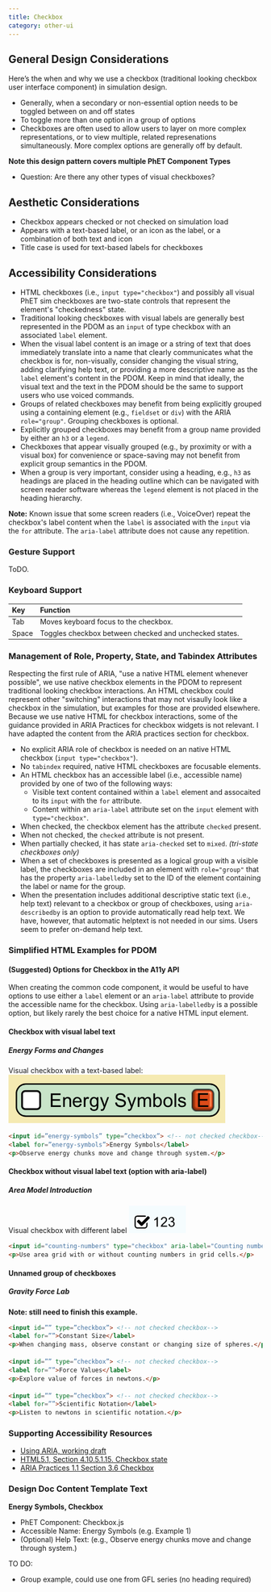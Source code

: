 ```yaml
---
title: Checkbox
category: other-ui
---
```

## General Design Considerations

Here’s the when and why we use a checkbox (traditional looking checkbox user interface component) in simulation design.

* Generally, when a secondary or non-essential option needs to be toggled between on and off states
* To toggle more than one option in a group of options
* Checkboxes are often used to allow users to layer on more complex representations, or to view multiple, related represenations simultaneously. More complex options are generally off by default.

**Note this design pattern covers multiple PhET Component Types**
* Question: Are there any other types of visual checkboxes?

## Aesthetic Considerations
* Checkbox appears checked or not checked on simulation load
* Appears with a text-based label, or an icon as the label, or a combination of both text and icon
* Title case is used for text-based labels for checkboxes


## Accessibility Considerations
* HTML checkboxes (i.e., `input type="checkbox"`) and possibly all visual PhET sim checkboxes are two-state controls that represent the element's "checkedness" state.
* Traditional looking checkboxes with visual labels are generally best represented in the PDOM as an `input` of type checkbox with an associated `label` element.
* When the visual label content is an image or a string of text that does immediately translate into a name that clearly communicates what the checkbox is for, non-visually, consider changing the visual string, adding clarifying help text, or providing a more descriptive name as the `label` element's content in the PDOM. Keep in mind that ideally, the visual text and the text in the PDOM should be the same to support users who use voiced commands.
* Groups of related checkboxes may benefit from being explicitly grouped using a containing element (e.g., `fieldset` or `div`) with the ARIA `role="group"`. Grouping checkboxes is optional.
* Explicitly grouped checkboxes may benefit from a group name provided by either an `h3` or a `legend`.
* Checkboxes that appear visually grouped (e.g., by proximity or with a visual box) for convenience or space-saving may not benefit from explicit group semantics in the PDOM.
* When a group is very important, consider using a heading, e.g., `h3` as headings are placed in the heading outline which can be navigated with screen reader software whereas the `legend` element is not placed in the heading hierarchy.

**Note:** Known issue that some screen readers (i.e., VoiceOver) repeat the checkbox's label content when the `label` is associated with the `input` via the `for` attribute. The `aria-label` attribute does not cause any repetition.


### Gesture Support
ToDO.

### Keyboard Support
| Key | Function |
| :-- | :------- |
|Tab | Moves keyboard focus to the checkbox. |
|Space | Toggles checkbox between checked and unchecked states. |


### Management of Role, Property, State, and Tabindex Attributes
Respecting the first rule of ARIA, "use a native HTML element whenever possible", we use native checkbox elements in the PDOM to represent traditional looking checkbox interactions. An HTML checkbox could represent other "switching" interactions that may not visaully look like a checkbox in the simulation, but examples for those are provided elsewhere. Because we use native HTML for checkbox interactions, some of the guidance provided in ARIA Practices for checkbox widgets is not relevant. I have adapted the content from the ARIA practices section for checkbox.
- No explicit ARIA role of checkbox is needed on an native HTML checkbox (`input type="checkbox"`).
- No `tabindex` required, native HTML checkboxes are focusable elements.
- An HTML checkbox has an accessible label (i.e., accessible name) provided by one of two of the following ways:
  - Visible text content contained within a `label` element and assocaited to its `input` with the `for` attribute.
  - Content within an `aria-label` attribute set on the `input` element with `type="checkbox"`.
- When checked, the checkbox element has the attribute `checked` present.
- When not checked, the `checked` attribute is not present.
- When partially checked, it has state `aria-checked` set to `mixed`. *(tri-state checkboxes only)*
- When a set of checkboxes is presented as a logical group with a visible label, the checkboxes are included in an element with `role="group"` that has the property `aria-labelledby` set to the ID of the element containing the label or name for the group.
- When the presentation includes additional descriptive static text (i.e., help text) relevant to a checkbox or group of checkboxes, using `aria-describedby` is an option to provide automatically read help text. We have, however, that automatic helptext is not needed in our sims. Users seem to prefer on-demand help text.


### Simplified HTML Examples for PDOM
#### (Suggested) Options for Checkbox in the A11y API
When creating the common code component, it would be useful to have options to use either a `label` element or an `aria-label` attribute to provide the accessible name for the checkbox. Using `aria-labelledby` is a possible option, but likely rarely the best choice for a native HTML input element.

#### Checkbox with visual label text
##### Energy Forms and Changes
Visual checkbox with a text-based label:
![alt text "Sample unchecked checkbox for Engery Symbols"](images/efac-checkbox-energy-symbols.png "Energy Symbols, checkbox checked")

```html
<input id=”energy-symbols” type=”checkbox”> <!-- not checked checkbox-->
<label for=”energy-symbols”>Energy Symbols</label>
<p>Observe energy chunks move and change through system.</p>
```

#### Checkbox without visual label text (option with aria-label)
##### Area Model Introduction
Visual checkbox with different label
![alt text "Sample check"](images/ami-checkbox-123.png "Numeric Checkbox")

```html
<input id="counting-numbers" type="checkbox" aria-label="Counting numbers">
<p>Use area grid with or without counting numbers in grid cells.</p>
```

#### Unnamed group of checkboxes
##### Gravity Force Lab
**Note: still need to finish this example.**

```html
<input id=”” type=”checkbox”> <!-- not checked checkbox-->
<label for=””>Constant Size</label>
<p>When changing mass, observe constant or changing size of spheres.</p>

<input id=”” type=”checkbox”> <!-- not checked checkbox-->
<label for=””>Force Values</label>
<p>Explore value of forces in newtons.</p>

<input id=”” type=”checkbox”> <!-- not checked checkbox-->
<label for=””>Scientific Notation</label>
<p>Listen to newtons in scientific notation.</p>
```

### Supporting Accessibility Resources
* [Using ARIA, working draft](https://www.w3.org/TR/using-aria/)
* [HTML5.1, Section 4.10.5.1.15. Checkbox state](https://www.w3.org/TR/html51/sec-forms.html#checkbox-state-typecheckbox)
* [ARIA Practices 1.1 Section 3.6 Checkbox](https://www.w3.org/TR/wai-aria-practices/)

### Design Doc Content Template Text
**Energy Symbols, Checkbox**
- PhET Component: Checkbox.js
- Accessible Name: Energy Symbols (e.g. Example 1)  
- (Optional) Help Text: (e.g., Observe energy chunks move and change through system.)

TO DO:
- Group example, could use one from GFL series (no heading required)
